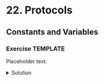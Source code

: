 
# 22. Protocols

## Constants and Variables

### Exercise TEMPLATE

Placeholder text.

<details>
<summary>Solution</summary>
```Swift

```
</details>

